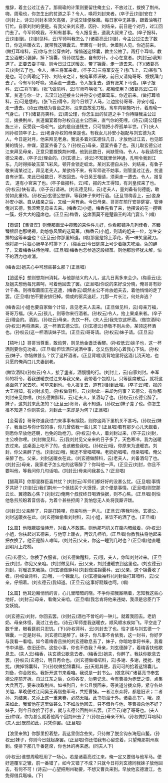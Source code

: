 <!-- { "loadSidebar": true } -->
推辞，着主公过江去了。那周瑜的计策则要留住俺主公，不放过江，拨换了荆州。嗨，周瑜也，你怎生出的贫道之手？令人，唤将刘封来者。(卒子云)刘封安在？(刘封上，诗云)刘封本领欠高强，才说交锋便躲藏。每日家中无甚事，跟着油嘴打钉忙。自家刘封的便是。有我父亲刘玄德，因孙、刘结亲，前日是个对月，过江回门去了。今军师唤我，不知有甚事。令人报复去，道我大叔来了也。(卒子报科，云)刘封到。(刘封见科，云)军师叫我怎么？(诸葛亮云)刘封，今主公过江去了数日，你送些暖衣去，就带我这锦囊去。里面有一封信，休着别人见。你近前来。(做打耳喑科，云)你与主公穿衣时，悄悄送这锦囊，教主公袖了。再打个耳喑，教主公酒散只装醉，掉下锦囊，待孙权拾去，自有妙计。小心在意者。(刘封云)我知道了。正要去耍子哩，则今日过江送暖衣，带了锦囊，走一遭去来。(下)(诸葛亮云)刘封去了也。令人，唤三将军来者。(卒子云)三将军安在？(张飞上，云)某张飞是也。可奈周瑜定下孙、刘结亲之计，被俺军师识破，前日又请俺哥哥、嫂嫂拜门去了。今有军师呼唤，须索走一遭去。令人报复去，道有张某下马也。(卒子报科，云)三将军到。(张飞做见科，云)军师呼唤张飞，那厢使用？(诸葛亮云)三将军，贫道与你一计，去汉江边迎接主公并孙安小姐翠鸾车。你近前来。(做打耳喑科，云)可是恁的。(张飞云)得令，则今日领了人马，江边接待哥哥、孙安小姐，走一遭去。(诗云)既结为唇齿之邦，没来由故惹刀枪。鸾车内聊施巧计，着周瑜一气身亡。(下)(诸葛亮笑科，云)周公瑾，你怎生出的贫道之手？你待赚我主公过江，拨换荆州，贫道偏宴着你孙权自送主公回来，直气你的死哩。(诗云)周公瑾枉施三计，反受我一场呕气。这的是自送残生，只可惜把小乔孤单半世。(下)(夫人同孙权领卒子上，云)老身孙权的母亲是也。有我女儿孙安小姐配与刘玄德为夫人，今日是对月，他来拜见老身。我说多着刘玄德住几日，才放他过江去，也见郎舅的情分。仲谋，筵宴齐备了么？(孙权云)母亲，筵宴齐备了也。孩儿取玄德公过江来拜见母亲，正意只要拨换荆州哩。他到此数日，尚缺管待。令人，与我请将玄德公来者。(卒子云)理会的。(刘玄德上，诗云)不知就里伏神通，孔明令我到江东。几时得摔破玉笼飞彩风，顿开金锁走蛟龙。某刘玄德自从孙、刘结亲，有鲁子敬来请某过江，拜见老夫人。某欲待不来，有军师说不妨事，则管里过江去，贫道自有计策。来此已经数日，不放回去。今日吴王相请，须索走一遭去。令人，报复去，
道有小官来了也。(卒子做报科，云)喏，报的大王得知，有刘皇叔来了也。(孙权云)快有请。(卒子云)请进。(刘玄德见科，云)老夫人，量刘备有何德能，敢劳如此重待。(孙权云)玄德公恕罪，等我妹子来时行酒。(正旦领梅香上，云)妾身孙安小姐。自从结亲之后，又经一月有余。今日母亲、哥哥在前厅安排筵宴，管待俺刘玄德，我须索见母亲去来。(梅香云)小姐，梅香先看了来，他摆设的花一攒锦一簇，好大大的筵席也。(正旦云)梅香，这席面莫不是楚霸王的鸿门宴么？(唱)

【商调】【集贤宾】则俺那画堂中攒簇的来件件儿好，你看那铺净几列佳肴，齐臻臻银屏也那绣褥，韵悠悠风管的这鸾箫。(梅香云)小姐，则请的姐夫一位，怎生安排的这等丰盛也？(正旦云)你那里知道。(唱)那里是锦上添花，衠一味笑里藏刀。他将那一片狠心肠早多时排下了，(梅香云)今日筵席上可少着姐夫吃酒，免的醉了，又着梅香扶侍他哩。(正旦唱)梅香也怎参透这段根苗。则他那愁怀犹未解，怕不的酒力也难消。

(梅香云)姐夫心中可想些甚么那？(正旦唱)

【逍遥乐】想则想荆州消耗，与他那结义的人儿，这几日离多来会少。(梅香云)比及姐夫想他每兄弟呵，可着他回去了罢。(正旦唱)你说的来好没分晓，俺哥哥有妙计千条。则待取霸图王在这遭，(梅香云)既然主公不肯放姐夫去，着他悄悄的走了罢。(正旦唱)怕不要安排归棹。倘或的驱兵追赶，兀那一片长江，何处奔逃？

(梅香云)小姐也要自家做个计较，且见老夫人去来。(正旦做见科，云)母亲万福，哥哥万福。(夫人云)孩儿，则等你来行酒者。(孙权云)令人，抬上果桌来者。(卒子云)理会的。酒到。(孙权云)母亲，先饮一杯。(夫人云)我先饮这杯酒。(做饮酒科)(孙权云)再将酒来，这一杯酒玄德公饮。(刘玄德云)恭敬不则从命，某领这杯酒也。(孙权云)这一杯酒该妹子饮。(正旦云)哥哥请。(孙权云)妹子请。(正旦云)

【梧叶儿】哥哥当尊重，敢动劳，则见他金盏泛香醪。(孙权低云)妹子也，这一杯酒则要你见功者。(正旦唱)但饮酒只说酒中事，怎又伤我的心着我心下恼。(孙权云)妹子，你恼做甚么？饮了这杯酒者。(正旦背唱)我背地里将这酒儿浇天地，也只愿的俺两口儿夫妻到老。

(做饮酒科)(孙权云)令人，接了盏者，酒慢慢的行。(刘封上，云)自家刘封。奉军师的将令，着我送暖衣过江来与我父亲。我带着个包袱儿。只等筵席散后，就将这桌面包了家去吃。可早来到也。令人报复去，道有刘封到此哩。(卒子云)喏，报的大王得知，有刘封求见。(孙权做背科，云)刘封此一来却为何事？玄德公，有你那刘封来见你哩。(刘玄德做醉科，云)老夫人，某酒勾了也。(孙权云)玄德公醉了。妹子，这刘封来此怎的？(正旦云)哥哥，我不知道。(孙权云)妹子差了也。你怎生推不知道？你则实说，刘封此一来却是为何？(正旦唱)

【金菊香】哥哥你道我过门来事事有蹊跷，则你这两下里机关不甚巧。(孙权云)妹子，我当日与你计较的事，你几曾依我一些儿来？(正旦唱)若有那歹心儿天觑着，则愿你早放他还朝，也免的动枪刀。(孙权云)令人，着刘封过来，(卒子云)刘封，主公唤你哩。(刘封做见科，云)我刘封见父亲来的日子多了，天色寒冷，我为送暖衣过来。这桌面上吃不了的，也该散些我吃。(孙权云)哦，你原来为送暖衣。刘封，你父亲醉了也。(刘封云)哦，我还不曾唱喏哩。老奶奶唱喏，母亲唱喏。俺父亲醉了也。父亲，刘封送暖衣在此。(刘玄德做醉科，云)老夫人，刘备酒勾了也。(刘封云)母亲，我家老子怎么吃的这等醉了？你叫他一声。(正旦云)刘封，你且不要叫他，等我问你几句话咱。(刘封云)母亲问我甚么？(正旦唱)

【醋葫芦】你那里群臣喜共忧？(刘封云)军师们都好好的没甚么忧。(正旦唱)事情歹共好？(刘封云)我们荆州一个低钱买个大馍馍，这个便是事情。(正旦唱)则您那云长、翼德敢心焦？(刘封云)俺两个叔叔终日喝酒快据，则不心焦。(正旦唱)则怕他急煎煎盼着音信杳。为着个甚些担阁？我怕您无人处将我厮评跋。

(刘封云)父亲醉了，只是打盹哩，母亲叫他一声儿。(正旦云)等我叫他，玄德公，刘封送暖衣在此。(刘玄德做偷看刘封科，云)小姐，某饮不的酒了也。(正旦唱)

【幺篇】他眼朦胧恰待开，对着人不敢瞧。则他那巧机关在腹内暗藏着，(孙权云)小姐，你扶起刘玄德来，与他穿上暖衣，再饮几杯咱。(正旦唱)你教我扶将他起来把衣换了。他正是醉人难叫，(刘封云)父亲，你这一睡到几时也？(正旦唱)他直睡到明月上花梢。

(云)玄德公，你换了衣服者。(刘玄德做醒科，云)哦，夫人，你叫刘封过来。(正旦云)刘封，你见父亲咱。(刘封做见科，云)父亲，刘封送暖衣到这里也。(刘玄德云)刘封，将暖衣来我换。(刘玄德做穿科)(刘封做递锦囊科，云)父亲，这个锦囊收了者。(孙权做背科，云)哦，一个锦囊儿。(刘玄德做袖科)(刘封做打耳喑科，云)父亲，仔细着。(刘玄德云)我知道。(正旦云)这事好跷蹊也呵。(唱)

【幺篇】他耳边厢悄悄的言，心儿里暗暗的晓。不争你把我厮瞒着，怎知我这些心地好。(刘封云)母亲，看俺父亲咱。(正旦唱)我怎肯将他来违拗，我须是忠臣门下女妖娆。

(刘玄德云)刘封，你回去罢。(刘封云)酒也不曾吃的一钟儿，就着我回去。老奶奶、母亲休怪，我过江去也。(诗云)军师差我送暖衣，顺风顺水疾如飞。平空走了数千里，眼看筵前只忍饥。(下)(孙权背科，云)刘封去了也。恰才递与刘玄德一个锦囊，一定是封书。刘玄德已是醉了。妹子，你凡事不肯依我，这一封书，你好歹与我看一看咱。如今着梅香且扶的刘玄德歇息去了，妹子，你暗地拿将书来，我看书中详细，依旧还你。这些小事，你也不依我？母亲，刘玄德醉了，着梅香扶他歇息去。(夫人云)梅香，扶玄德公歇息去者。(梅香云)姐夫，你醉了。我扶你歇息去罢。(孙权云)玄德公，明日再会也。(刘玄德做唱喏科，云)多谢、多谢，搅扰、搅扰。(做掉锦囊科，下)(孙权做拾锦囊科，云)天假其便，我可可的拾着这锦囊儿。刘备，你合败也。我折开这书来看咱。我说是一封书么。(做念科)"诸葛亮书奉玄德公座前开拆。自过江东之后，众将各安，勿劳记念。今有曹操为赤壁之恨，点集大兵百万，要来攻取荆州。如书到日，主公且慢回来，等贫道分拨众将，紧守各处关隘，早晚便过江问吴王再借些军马，共拒曹操。一者江东众将，都是旧识；二者孙、刘结亲，又添上这一重亲眷，必然无阻。此书勿泄于外。诸葛亮书"。哦，原来如此，我留他在这里做甚么？不如放他回去，只不借兵与他，等曹操杀他不好？妹子，则今日收拾了行李，就与玄德公回荆州去罢。(正旦云)谢了哥哥也。(夫人云)仲谋，你为甚么就着他两个回荆州去了？(孙权云)母亲不知。(孙权做打耳喑科)(夫人云)既然如此，只凭你罢。(正旦唱)

【浪里来煞】你那里担着愁，我这里倒含些笑，只待做了脱金钩东海冠山鳌。(孙权云)妹子，你则今日就起身罢。(正旦唱)你还怕我有心留恋着，只望俺那荆州疾到。便排下那几千番筵席，你也休的再来邀。(同夫人下)

(孙权云)谁想周瑜枉用了一场心。若是诸葛亮过江来，俺一定又要借与他军马。便好道覆军之辙，前一番错了，如今又错了不成？只就今日将刘玄德同我妹子放他回去，有何不可！(诗云)一心望把荆州勒要，不想又曹兵来到。早放他玄德渡江，也免得借兵聒噪。(下)

